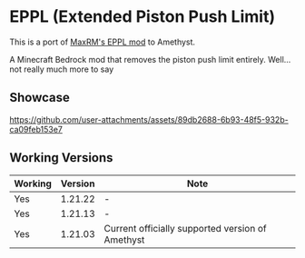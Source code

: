 # EPPL (Extended Piston Push Limit)
This is a port of [MaxRM's EPPL mod](https://github.com/Max-RM/Extend-PistonPushLimit-for-MCBE) to Amethyst.

A Minecraft Bedrock mod that removes the piston push limit entirely.
Well... not really much more to say

## Showcase

https://github.com/user-attachments/assets/89db2688-6b93-48f5-932b-ca09feb153e7

## Working Versions
| Working | Version | Note                                             |
|---------|---------|--------------------------------------------------|
| Yes     | 1.21.22 | -                                                |
| Yes     | 1.21.13 | -                                                |
| Yes     | 1.21.03 | Current officially supported version of Amethyst |
